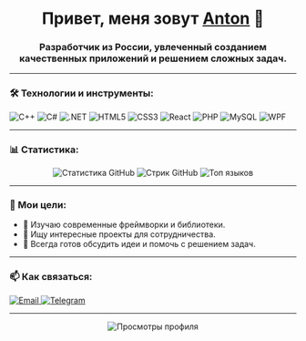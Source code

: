 <h1 align="center">Привет, меня зовут <a href="https://github.com/llw0nderfull" target="_blank">Anton</a> 👋</h1>
<h3 align="center">Разработчик из России, увлеченный созданием качественных приложений и решением сложных задач.</h3>

---

### 🛠️ Технологии и инструменты:
<p align="left">
  <img src="https://img.shields.io/badge/C%2B%2B-00599C?style=for-the-badge&logo=c%2B%2B&logoColor=white" alt="C++" />
  <img src="https://img.shields.io/badge/C%23-239120?style=for-the-badge&logo=c-sharp&logoColor=white" alt="C#" />
  <img src="https://img.shields.io/badge/.NET-512BD4?style=for-the-badge&logo=dotnet&logoColor=white" alt=".NET" />
  <img src="https://img.shields.io/badge/HTML5-E34F26?style=for-the-badge&logo=html5&logoColor=white" alt="HTML5" />
  <img src="https://img.shields.io/badge/CSS3-1572B6?style=for-the-badge&logo=css3&logoColor=white" alt="CSS3" />
  <img src="https://img.shields.io/badge/React-20232A?style=for-the-badge&logo=react&logoColor=61DAFB" alt="React" />
  <img src="https://img.shields.io/badge/PHP-777BB4?style=for-the-badge&logo=php&logoColor=white" alt="PHP" />
  <img src="https://img.shields.io/badge/MySQL-4479A1?style=for-the-badge&logo=mysql&logoColor=white" alt="MySQL" />
  <img src="https://img.shields.io/badge/WPF-0078D4?style=for-the-badge&logo=windows&logoColor=white" alt="WPF" />
</p>

---

### 📊 Статистика:
<p align="center">
  <img src="https://github-readme-stats.vercel.app/api?username=llw0nderfull&show_icons=true&theme=dark" alt="Статистика GitHub" />
  <img src="https://github-readme-streak-stats.herokuapp.com/?user=llw0nderfull&theme=dark" alt="Стрик GitHub" />
  <img src="https://github-readme-stats.vercel.app/api/top-langs/?username=llw0nderfull&layout=compact&theme=dark" alt="Топ языков" />
</p>

---

### 🎯 Мои цели:
- 🌱 Изучаю современные фреймворки и библиотеки.
- 👯 Ищу интересные проекты для сотрудничества.
- 💬 Всегда готов обсудить идеи и помочь с решением задач.

---

### 📫 Как связаться:
<p align="left">
  <a href="antonshekoldin2005@gmail.com">
    <img src="https://img.shields.io/badge/Gmail-D14836?style=for-the-badge&logo=gmail&logoColor=white" alt="Email" />
  </a>
  <a href="https://t.me/underfulll">
    <img src="https://img.shields.io/badge/Telegram-2CA5E0?style=for-the-badge&logo=telegram&logoColor=white" alt="Telegram" />
  </a>
</p>

---

<p align="center">
  <img src="https://komarev.com/ghpvc/?username=llw0nderfull&style=flat-square&color=blue" alt="Просмотры профиля" />
</p>
